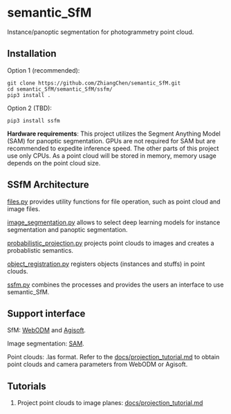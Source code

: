 # semantic_SfM
Instance/panoptic segmentation for photogrammetry point cloud. 

## Installation
Option 1 (recommended): 
```
git clone https://github.com/ZhiangChen/semantic_SfM.git
cd semantic_SfM/semantic_SfM/ssfm/
pip3 install .
```

Option 2 (TBD):
```
pip3 install ssfm
```

**Hardware requirements**: This project utilizes the Segment Anything Model (SAM) for panoptic segmentation. GPUs are not required for SAM but are recommended to expedite inference speed. The other parts of this project use only CPUs. As a point cloud will be stored in memory, memory usage depends on the point cloud size. 

## SSfM Architecture
[files.py](./semantic_SfM/ssfm/files.py) provides utility functions for file operation, such as point cloud and image files.

[image_segmentation.py](./semantic_SfM/ssfm/image_segmentation.py) allows to select deep learning models for instance segmentation and panoptic segmentation. 

[probabilistic_projection.py](./semantic_SfM/ssfm/probabilistic_projection.py) projects point clouds to images and creates a probablistic semantics.

[object_registration.py](./semantic_SfM/ssfm/instance_registration.py) registers objects (instances and stuffs) in point clouds.

[ssfm.py](./semantic_SfM/ssfm/ssfm.py) combines the processes and provides the users an interface to use semantic_SfM. 

## Support interface
SfM: [WebODM](https://opendronemap.org/webodm/) and [Agisoft](https://www.agisoft.com/).

Image segmentation: [SAM](https://github.com/facebookresearch/segment-anything).

Point clouds: .las format. Refer to the [docs/projection_tutorial.md](docs/projection_tutorial.md) to obtain point clouds and camera parameters from WebODM or Agisoft. 


## Tutorials
1. Project point clouds to image planes: [docs/projection_tutorial.md](docs/projection_tutorial.md)
